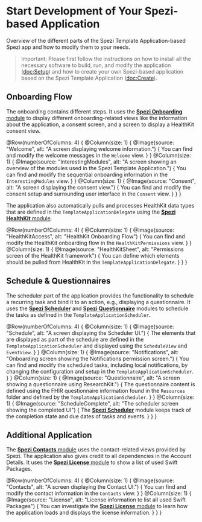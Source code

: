 # Start Development of Your Spezi-based Application

<!--
#
# This source file is part of the Stanford Spezi Template Application open-source project
#
# SPDX-FileCopyrightText: 2023 Stanford University and the project authors (see CONTRIBUTORS.md)
#
# SPDX-License-Identifier: MIT
#    
-->

Overview of the different parts of the Spezi Template Application-based Spezi app and how to modify them to your needs.

> Important: Please first follow the instructions on how to install all the necessary software to build, run, and modify the application (<doc:Setup>) and how to create your own Spezi-based application based on the Spezi Template Application (<doc:Create>).


## Onboarding Flow

The onboarding contains different steps.
It uses the [**Spezi Onboarding** module](https://github.com/StanfordSpezi/SpeziOnboarding) to display different onboarding-related views like the information about the application, a consent screen, and a screen to display a HealthKit consent view.

@Row(numberOfColumns: 4) {
    @Column(size: 1) {
        @Image(source: "Welcome", alt: "A screen displaying welcome information.") {
            You can find and modify the welcome messages in the ``Welcome`` view.
        }
    }
    @Column(size: 1) {
        @Image(source: "InterestingModules", alt: "A screen showing an overview of the modules used in the Spezi Template Application.") {
            You can find and modify the sequential onboarding information in the ``InterestingModules`` view.
        }
    }
    @Column(size: 1) {
        @Image(source: "Consent", alt: "A screen displaying the consent view.") {
            You can find and modify the consent setup and surrounding user interface in the ``Consent`` view.
        }
    }
}

The application also automatically pulls and processes HealthKit data types that are defined in the ``TemplateApplicationDelegate`` using the [**Spezi HealthKit** module](https://github.com/StanfordSpezi/SpeziHealthKit).

@Row(numberOfColumns: 4) {
    @Column(size: 1) {
        @Image(source: "HealthKitAccess", alt: "HealthKit Onboarding Flow") {
            You can find and modify the HealthKit onboarding flow in the ``HealthKitPermissions`` view.
        }
    }
    @Column(size: 1) {
        @Image(source: "HealthKitSheet", alt: "Permissions screen of the HealthKit framework") {
            You can define which elements should be pulled from HealthKit in the ``TemplateApplicationDelegate``.
        }
    }
}

## Schedule & Questionnaires

The scheduler part of the application provides the functionality to schedule a recurring task and bind it to an action, e.g., displaying a questionnaire.
It uses the [**Spezi Scheduler**](https://github.com/StanfordSpezi/SpeziScheduler) and [**Spezi Questionnaire**](https://github.com/StanfordSpezi/SpeziQuestionnaire) modules to schedule the tasks as defined in the `TemplateApplicationScheduler`.

@Row(numberOfColumns: 4) {
    @Column(size: 1) {
        @Image(source: "Schedule", alt: "A screen displaying the Scheduler UI.") {
            The elements that are displayed as part of the schedule are defined in the ``TemplateApplicationScheduler`` and displayed using the ``ScheduleView`` and ``EventView``.
        }
    }
    @Column(size: 1) {
        @Image(source: "Notifications", alt: "Onboarding screen showing the Notifications permission screen.") {
            You can find and modify the scheduled tasks, including local notifications, by changing the configuration and setup in the ``TemplateApplicationScheduler``.
        }
    }
    @Column(size: 1) {
        @Image(source: "Questionnaire", alt: "A screen showing a questionnaire using ResearchKit.") {
            The questionnaire content is defined using the FHIR questionnaire information found in the `Resources` folder and defined by the ``TemplateApplicationScheduler``.
        }
    }
    @Column(size: 1) {
        @Image(source: "ScheduleComplete", alt: "The scheduler screen showing the completed UI") {
            The [**Spezi Scheduler**](https://github.com/StanfordSpezi/SpeziScheduler) module keeps track of the completion state and due dates of tasks and events.
        }
    }
}


## Additional Application

The [**Spezi Contacts** module](https://github.com/StanfordSpezi/SpeziContact) uses the contact-related views provided by Spezi. 
The application also gives credit to all dependencies in the Account Details. It uses the [**Spezi License** module](https://github.com/StanfordSpezi/SpeziLicense) to show a list of used Swift Packages.


@Row(numberOfColumns: 4) {
    @Column(size: 1) {
        @Image(source: "Contacts", alt: "A screen displaying the Contact UI.") {
            You can find and modify the contact information in the ``Contacts`` view.
        }
    }
    @Column(size: 1) {
        @Image(source: "License", alt: "License information to list all used Swift Packages") {
            You can investigate the [**Spezi License** module](https://github.com/StanfordSpezi/SpeziLicense) to learn how the application loads and displays the license information.
        }
    }
}
            
